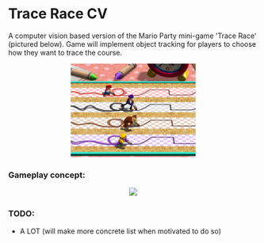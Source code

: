 # Trace Race CV

A computer vision based version of the Mario Party mini-game 'Trace Race' (pictured below).  Game will implement object tracking for players to choose how they want to trace the course.

<p align='center'>
  <img src='readme/trace_race_mp.png' width=50%>
</p>

### Gameplay concept:

<p align='center'>
  <img src='readme/trace_race_example.gif' width=60%>
</p>

### TODO:

* A LOT (will make more concrete list when motivated to do so)